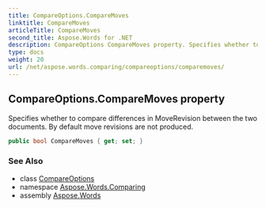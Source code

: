 ```yaml
---
title: CompareOptions.CompareMoves
linktitle: CompareMoves
articleTitle: CompareMoves
second_title: Aspose.Words for .NET
description: CompareOptions CompareMoves property. Specifies whether to compare differences in MoveRevision between the two documents. By default move revisions are not produced in C#.
type: docs
weight: 20
url: /net/aspose.words.comparing/compareoptions/comparemoves/
---
```

## CompareOptions.CompareMoves property

Specifies whether to compare differences in MoveRevision between the two documents. By default move revisions are not produced.

```csharp
public bool CompareMoves { get; set; }
```

### See Also

* class [CompareOptions](../)
* namespace [Aspose.Words.Comparing](../../../aspose.words.comparing/)
* assembly [Aspose.Words](../../../)
